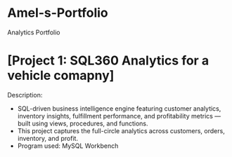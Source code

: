 # Amel-s-Portfolio
Analytics Portfolio
# [Project 1: SQL360 Analytics for a vehicle comapny]
Description:
* SQL-driven business intelligence engine featuring customer analytics, inventory insights, fulfillment performance, and profitability metrics — built using views, procedures, and functions.
* This project captures the full-circle analytics across customers, orders, inventory, and profit.
* Program used: MySQL Workbench
  
